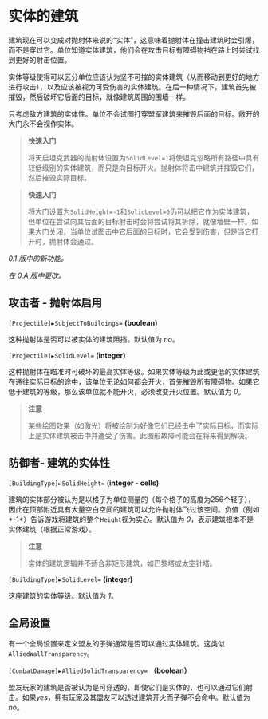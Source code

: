 # 实体的建筑

建筑现在可以变成对抛射体来说的“实体”，这意味着抛射体在撞击建筑时会引爆，而不是穿过它。单位知道实体建筑，他们会在攻击目标有障碍物挡在路上时尝试找到更好的射击位置。

实体等级使得可以区分单位应该认为坚不可摧的实体建筑（从而移动到更好的地方进行攻击），以及应该被视为可受伤害的实体建筑。在后一种情况下，建筑首先被摧毁，然后破坏它后面的目标，就像建筑周围的围墙一样。

只考虑敌方建筑的实体性。单位不会试图打穿盟军建筑来摧毁后面的目标。敞开的大门永不会视作实体。

> **快速入门**
>
> 将天启坦克武器的抛射体设置为`SolidLevel=1`将使坦克忽略所有路径中具有较低级别的实体建筑，而只是向目标开火。抛射体将击中建筑并摧毁它们，然后摧毁实际目标。

> **快速入门**
>
> 将大门设置为`SolidHeight=-1`和`SolidLevel=0`仍可以把它作为实体建筑，但单位在尝试向其后面的目标射击时会将尝试将其拆除，就像墙壁一样。如果大门关闭，当单位试图击中它后面的目标时，它会受到伤害，但是当它打开时，抛射体会通过。

*0.1 版中的新功能。*

*在 0.A 版中更改。*

## 攻击者 - 抛射体启用

`[Projectile]►SubjectToBuildings=` **(boolean)**

这种抛射体是否可以被实体的建筑阻挡。默认值为 *no*。

`[Projectile]►SolidLevel=` **(integer)**

这种抛射体在瞄准时可破坏的最高实体等级。如果实体等级为此或更低的实体建筑在通往实际目标的途中，该单位无论如何都会开火，首先摧毁所有障碍物。如果它低于建筑的等级，那么该单位就不能开火，必须改变开火位置。默认值为 *0*。

> **注意**
>
> 某些绘图效果（如激光）将被绘制为好像它们已经击中了实际目标，而实际上是实体建筑被击中并遭受了伤害。此图形故障可能会在将来得到解决。

## 防御者- 建筑的实体性

`[BuildingType]►SolidHeight=` **(integer - cells)**

建筑的实体部分被认为是以格子为单位测量的（每个格子的高度为256个轻子），因此在顶部附近具有大量空白空间的建筑可以允许抛射体飞过该空间。负值（例如*-1*）告诉游戏将建筑的整个`Height`视为实心。默认值为 *0*，表示建筑根本不是实体建筑（根据正常游戏）。

> **注意**
>
> 实体的建筑逻辑并不适合非矩形建筑，如巴黎塔或太空针塔。

`[BuildingType]►SolidLevel=` **(integer)**

这座建筑的实体等级。默认值为 *1*。

## 全局设置

有一个全局设置来定义盟友的子弹通常是否可以通过实体建筑。这类似`AlliedWallTransparency`。

`[CombatDamage]►AlliedSolidTransparency=` **（boolean）**

盟友玩家的建筑是否被认为是可穿透的，即使它们是实体的，也可以通过它们射击。如果*yes*，拥有玩家及其盟友可以透过建筑开火而子弹不会命中。默认值为 *no*。